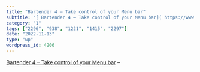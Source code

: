 ```yaml
---
title: "Bartender 4 – Take control of your Menu bar"
subtitle: "[ Bartender 4 – Take control of your Menu bar]( https://www.macbartender.com/) –"
category: "1"
tags: ["2296", "938", "1221", "1415", "2297"]
date: "2022-11-13"
type: "wp"
wordpress_id: 4206
---
```

[ Bartender 4 – Take control of your Menu bar]( https://www.macbartender.com/) –